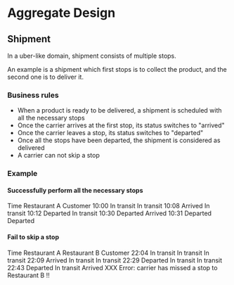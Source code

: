 # Aggregate Design

## Shipment

In a uber-like domain, shipment consists of multiple stops.

An example is a shipment which first stops is to collect the product, and the second one is to deliver it.

### Business rules
  - When a product is ready to be delivered, a shipment is scheduled with all the necessary stops
  - Once the carrier arrives at the first stop, its status switches to "arrived"
  - Once the carrier leaves a stop, its status switches to "departed"
  - Once all the stops have been departed, the shipment is considered as delivered
  - A carrier can not skip a stop

### Example

#### Successfully perform all the necessary stops
Time      Restaurant A      Customer
10:00      In transit      In transit
10:08      Arrived         In transit
10:12      Departed        In transit
10:30      Departed        Arrived
10:31      Departed        Departed

#### Fail to skip a stop
Time      Restaurant A    Restaurant B      Customer
22:04      In transit      In transit      In transit
22:09      Arrived         In transit      In transit
22:29      Departed        In transit      In transit
22:43      Departed        In transit      Arrived      XXX Error: carrier has missed a stop to Restaurant B !!

